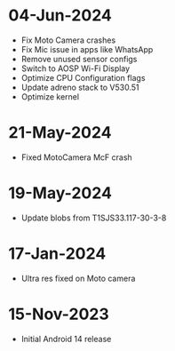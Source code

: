 # 04-Jun-2024
- Fix Moto Camera crashes
- Fix Mic issue in apps like WhatsApp
- Remove unused sensor configs
- Switch to AOSP Wi-Fi Display
- Optimize CPU Configuration flags
- Update adreno stack to V530.51
- Optimize kernel

# 21-May-2024
- Fixed MotoCamera McF crash

# 19-May-2024
- Update blobs from T1SJS33.117-30-3-8

# 17-Jan-2024
- Ultra res fixed on Moto camera

# 15-Nov-2023
- Initial Android 14 release

